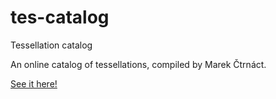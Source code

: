 # tes-catalog
Tessellation catalog

An online catalog of tessellations, compiled by Marek Čtrnáct.

[See it here!](https://zenorogue.github.io/tes-catalog/)
